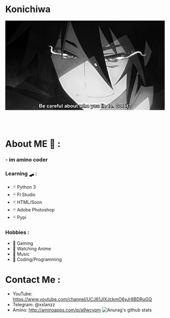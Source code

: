 # Konichiwa
<div align="center">
<img hight="300" width="700" alt="GIF" align="center" src="https://github.com/LilZevi/LilZevi/blob/main/93195.gif">
</div>

</br>
</br>
</br>


# About ME 💬 :
### - im amino coder 
### Learning 🛹 :
- 🃏 Python 3 
- 🃏 Fl Studio
- 🃏 HTML/Soon
- 🃏 Adobe Photoshop
- 🃏 Pypi
### Hobbies : 
- 🎲 Gaming
- 🎲 Watching Anime
- 🎲 Music
- 🎲 Coding/Programming
# Contact Me :
- YouTube: https://www.youtube.com/channel/UCJ61JlXJckmO6yJr8BDRuGQ
- Telegram: @xxlanzz
- Amino: http://aminoapps.com/p/a9wcypm
![Anurag's github stats](https://github-readme-stats.vercel.app/api?username=LilZevi&show_icons=true&theme=dark)
